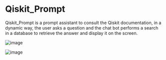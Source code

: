 # Qiskit_Prompt
Qiskit_Prompt is a prompt assistant to consult the Qiskit documentation, in a dynamic way, the user asks a question and the chat bot performs a search in a database to retrieve the answer and display it on the screen.

![image](https://github.com/ing-Hugo/Qiskit_Prompt/assets/68777214/96163c76-acde-4d83-a5e8-158dbc263f71)

![image](https://github.com/ing-Hugo/Qiskit_Prompt/assets/68777214/7995a143-d68a-4574-a8ee-68583fa86344)


